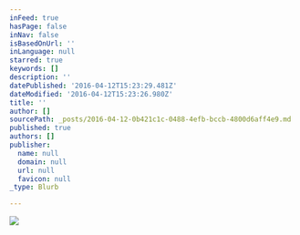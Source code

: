 ```yaml
---
inFeed: true
hasPage: false
inNav: false
isBasedOnUrl: ''
inLanguage: null
starred: true
keywords: []
description: ''
datePublished: '2016-04-12T15:23:29.481Z'
dateModified: '2016-04-12T15:23:26.980Z'
title: ''
author: []
sourcePath: _posts/2016-04-12-0b421c1c-0488-4efb-bccb-4800d6aff4e9.md
published: true
authors: []
publisher:
  name: null
  domain: null
  url: null
  favicon: null
_type: Blurb

---
```

![](https://s3-us-west-2.amazonaws.com/the-grid-img/p/6843de727e3647c0aa567188d0f9e10f3bfaba59.jpg)
